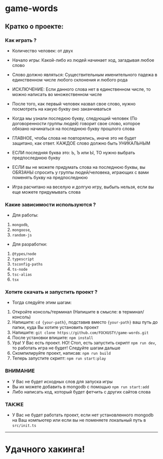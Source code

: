 # game-words
## Кратко о проекте:

### Как играть ?
- Количество человек: от двух
- Начало игры: Какой-либо из людей начинает ход, загадывая любое слово
- Слово должно являться: Существительным именительного падежа в единственном числе любого склонения и любого рода
- ИСКЛЮЧЕНИЕ: Если данного слова нет в единственном числе, то можно написать во множественном числе
- После того, как первый человек назвал свое слово, нужно посмотреть на какую букву оно заканчиваться
- Когда мы узнали последюю букву, следующий человек (По договоренности группы людей) говорит свое слово, которое обязано начинаться на последнюю букву прошлого слова

- ГЛАВНОЕ, чтобы слова не повторялись, иначе это не будет защитано, как ответ. КАЖДОЕ слово должно быть УНИКАЛЬНЫМ
- ЕСЛИ последняя буква это: Ь, Ъ или Ы, ТО нужно выбрать предпоследнюю букву
- ЕСЛИ вы не можете придумать слова на последнюю буквы, вы ОБЯЗАНЫ спросить у группы людей/человека, играющих с вами поменять букву на предпоследнюю
- Игра расчитано на веселую и долгую игру, выбыть нельзя, если вы еще можете придумывать слова

### Какие зависимости используются ?
- Для работы:
1. `mongodb`,
2. `mongoose`,
3. `random-js`

- Для разработки:
1. `@types/node`
2. `typescript`
3. `tsconfig-paths`
4. `ts-node`
5. `tsc-alias`
6. `tsx`

### Хотите скачать и запустить проект ?
- Тогда следуйте этим шагам:
1. Откройте консоль/терминал (Напишите в смысле: в терминал/консоль)
2. Напишите: `cd {your-path}`, подставив вместо `{your-path}` ваш путь до папки, куда Вы хотите установить проект
3. Напишите: `git clone https://github.com/FOCKUSTY/game-words.git`
4. После установки впишите: `npm install`
5. Ура! У Вас есть проект. НО! Стоп, есть запустить скрипт `npm run dev`, то работать игра не будет! Следуйте шагам дальше
6. Скомпилируйте проект, написав: `npm run build`
7. Теперь запустите скрипт: `npm run start:play`

### ВНИМАНИЕ
- У Вас не будет исходных слов для запуска игры
- Вы их можете добавить в mongodb с помощью `npm run start:add`
- Либо написать код, который будет фетчить с других сайтов слова

### ТАКЖЕ
- У Вас не будет работать проект, если нет установленного mongodb на Ваш компьютер или если вы не поменяете локальный путь в `src/init.ts`

<hr>

# Удачного хакинга!